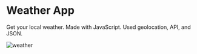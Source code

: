 # Weather App
Get your local weather.
Made with JavaScript. 
Used geolocation, API, and JSON.


![weather](https://user-images.githubusercontent.com/16841620/40664849-d9014da2-6329-11e8-8610-533228edea86.png)
